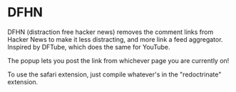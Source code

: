 # DFHN
DFHN (distraction free hacker news) removes the comment links from Hacker News to make it less distracting, and more link a feed aggregator. Inspired by DFTube, which does the same for YouTube.

The popup lets you post the link from whichever page you are currently on!

To use the safari extension, just compile whatever's in the "redoctrinate" extension.
